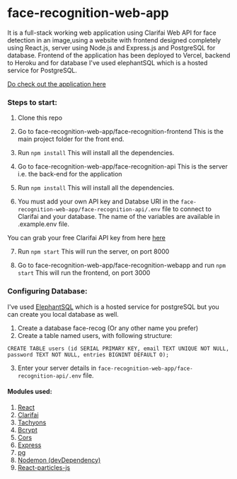 
# face-recognition-web-app
It is a full-stack working web application using Clarifai Web API for face detection in an image,using a website with frontend designed completely using React.js, server using Node.js and Express.js and PostgreSQL for database. Frontend of the application has been deployed to Vercel, backend to Heroku and for database I've used elephantSQL which is a hosted service for PostgreSQL.

[Do check out the application here](http://face-recognition.jainkunal.me/)

### Steps to start:
1. Clone this repo

2. Go to face-recognition-web-app/face-recognition-frontend
    This is the main project folder for the front end.

3. Run `npm install`
    This will install all the dependencies.

4. Go to face-recognition-web-app/face-recognition-api
    This is the server i.e. the back-end for the application
    
5. Run `npm install`
    This will install all the dependencies.
    
6. You must add your own API key and Databse URI in the `face-recognition-web-app/face-recognition-api/.env` file to connect to Clarifai and your database. The name of the variables are available in .example.env file.

You can grab your free Clarifai API key from here [here](https://www.clarifai.com/)
    
7. Run `npm start`
    This will run the server, on port 8000
    
8. Go to face-recognition-web-app/face-recognition-webapp and run `npm start`
    This will run the frontend, on port 3000
    
### Configuring Database:
I've used [ElephantSQL](https://www.elephantsql.com/) which is a hosted service for postgreSQL but you can create you local database as well.
1. Create a database face-recog (Or any other name you prefer)
2. Create a table named users, with following structure:
```
CREATE TABLE users (id SERIAL PRIMARY KEY, email TEXT UNIQUE NOT NULL, password TEXT NOT NULL, entries BIGNINT DEFAULT O);
```
3. Enter your server details in `face-recognition-web-app/face-recognition-api/.env` file.

#### Modules used:
1. [React](https://www.npmjs.com/package/react)
2. [Clarifai](https://www.npmjs.com/package/clarifai)
3. [Tachyons](https://www.npmjs.com/package/tachyons)
4. [Bcrypt](https://www.npmjs.com/package/bcrypt-nodejs)
5. [Cors](https://www.npmjs.com/package/cors)
6. [Express](https://www.npmjs.com/package/express)
7. [pg](https://www.npmjs.com/package/pg)
8. [Nodemon (devDependency)](https://www.npmjs.com/package/nodemon)
9. [React-particles-js](https://www.npmjs.com/package/react-particles-js)
